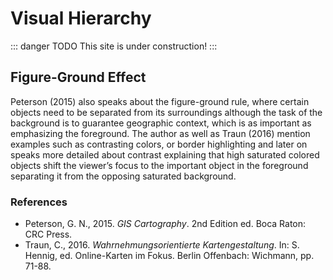 # Visual Hierarchy 
::: danger TODO
This site is under construction!
:::

<!-- Wikipedia: An important factor in map symbols is the order in which they are ranked according to their relative importance. This is known as intellectual hierarchy. The most important hierarchy is the thematic symbols and type labels that are directly related to the theme. Next comes the title, subtitle, and legend.[1] The map must also contain base information, such as boundaries, roads, and place names. Data source and notes should be on all maps. Lastly, the scale, neat lines, and north arrow are the least important of the hierarchy of the map. From this we see that the symbols are the single most important thing to build a good visual hierarchy that shows proper graphical representation. When producing a map with good visual hierarchy, thematic symbols should be graphically emphasized. A map with a visual hierarchy that is effective attracts the map user's eyes to the symbols with the most important aspects of the map first and to the symbols with the lesser importance later. -->


## Figure-Ground Effect 

Peterson (2015) also speaks about the figure-ground rule, where certain objects need to be separated from its surroundings although the task of the background is to guarantee geographic context, which is as important as emphasizing the foreground. The author as well as Traun (2016) mention examples such as contrasting colors, or border highlighting and later on speaks more detailed about contrast explaining that high saturated colored objects shift the viewer’s focus to the important object in the foreground separating it from the opposing saturated background.

<!--http://www.spatialquerylab.com/FOSS4GAcademy/Lectures/GST104/L6/Map%20Symbols%20and%20Visual%20Variables%20output/story_html5.html
https://www.esri.com/arcgis-blog/products/product/mapping/design-principles-for-cartography/
-->

### References
- Peterson, G. N., 2015. *GIS Cartography*. 2nd Edition ed. Boca Raton: CRC Press.
- Traun, C., 2016. *Wahrnehmungsorientierte Kartengestaltung*. In: S. Hennig, ed. Online-Karten im Fokus. Berlin Offenbach: Wichmann, pp. 71-88.